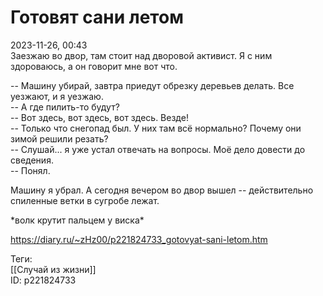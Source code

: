 Готовят сани летом
===================

   
 2023-11-26, 00:43   
  Заезжаю во двор, там стоит над дворовой активист. Я с ним здороваюсь, а он говорит мне вот что.   
   
 -- Машину убирай, завтра приедут обрезку деревьев делать. Все уезжают, и я уезжаю.   
 -- А где пилить-то будут?   
 -- Вот здесь, вот здесь, вот здесь. Везде!   
 -- Только что снегопад был. У них там всё нормально? Почему они зимой решили резать?   
 -- Слушай... я уже устал отвечать на вопросы. Моё дело довести до сведения.   
 -- Понял.   
   
 Машину я убрал. А сегодня вечером во двор вышел -- действительно спиленные ветки в сугробе лежат.   
   
 \*волк крутит пальцем у виска\*   
    
 <https://diary.ru/~zHz00/p221824733_gotovyat-sani-letom.htm>   
   
 Теги:   
 [[Случай из жизни]]   
 ID: p221824733